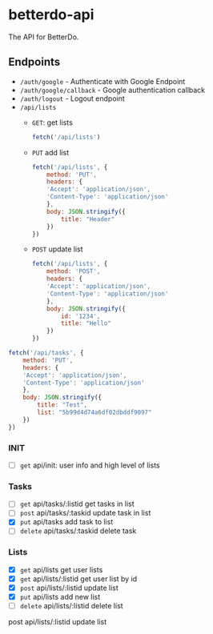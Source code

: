 # betterdo-api

The API for BetterDo.

## Endpoints

- `/auth/google` - Authenticate with Google Endpoint
- `/auth/google/callback` - Google authentication callback 
- `/auth/logout` - Logout endpoint
- `/api/lists`
    - `GET`: get lists
        ```javascript
        fetch('/api/lists')
        ```
    - `PUT` add list
        ```javascript
        fetch('/api/lists', {
            method: 'PUT',
            headers: {
            'Accept': 'application/json',
            'Content-Type': 'application/json'
            },
            body: JSON.stringify({
                title: "Header"
            })
        })
      ```
    - `POST` update list

        ```javascript
        fetch('/api/lists', {
            method: 'POST',
            headers: {
            'Accept': 'application/json',
            'Content-Type': 'application/json'
            },
            body: JSON.stringify({
                id: '1234',
                title: "Hello"
            })
        })
        ```


```javascript
fetch('/api/tasks', {
    method: 'PUT',
    headers: {
    'Accept': 'application/json',
    'Content-Type': 'application/json'
    },
    body: JSON.stringify({
        title: "Test",
        list: "5b99d4d74a6df02dbddf9097"
    })
})
```

### INIT

- [ ] `get` api/init: user info and high level of lists

### Tasks

- [ ] `get` api/tasks/:listid get tasks in list
- [ ] `post` api/tasks/:taskid update task in list
- [X] `put` api/tasks add task to list
- [ ] `delete` api/tasks/:taskid delete task

### Lists

- [X] `get` api/lists get user lists
- [X] `get` api/lists/:listid get user list by id
- [X] `post` api/lists/:listid update list
- [X] `put` api/lists add new list
- [ ] `delete` api/lists/:listid delete list

post api/lists/:listid update list

